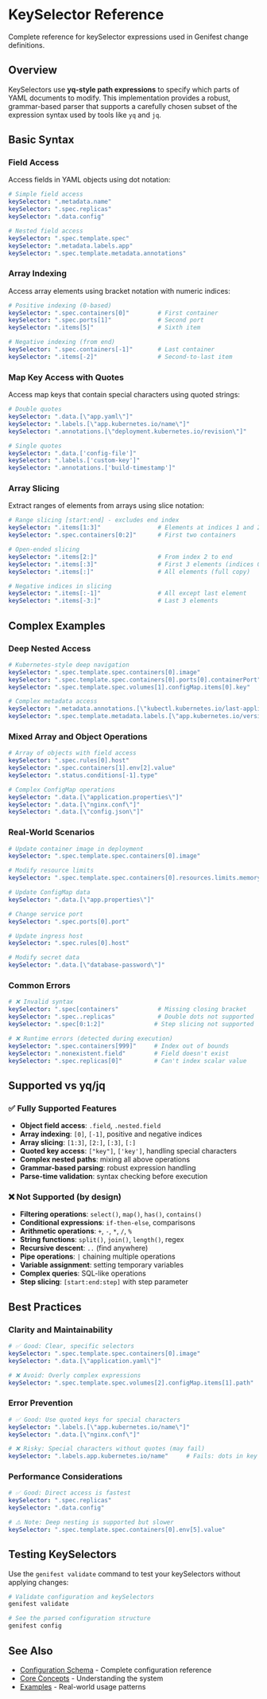 # KeySelector Reference

Complete reference for keySelector expressions used in Genifest change definitions.

## Overview

KeySelectors use **yq-style path expressions** to specify which parts of YAML documents to modify. This implementation provides a robust, grammar-based parser that supports a carefully chosen subset of the expression syntax used by tools like `yq` and `jq`.

## Basic Syntax

### Field Access

Access fields in YAML objects using dot notation:

```yaml
# Simple field access
keySelector: ".metadata.name"
keySelector: ".spec.replicas"
keySelector: ".data.config"

# Nested field access  
keySelector: ".spec.template.spec"
keySelector: ".metadata.labels.app"
keySelector: ".spec.template.metadata.annotations"
```

### Array Indexing

Access array elements using bracket notation with numeric indices:

```yaml
# Positive indexing (0-based)
keySelector: ".spec.containers[0]"        # First container
keySelector: ".spec.ports[1]"             # Second port
keySelector: ".items[5]"                  # Sixth item

# Negative indexing (from end)
keySelector: ".spec.containers[-1]"       # Last container
keySelector: ".items[-2]"                 # Second-to-last item
```

### Map Key Access with Quotes

Access map keys that contain special characters using quoted strings:

```yaml
# Double quotes
keySelector: ".data.[\"app.yaml\"]"
keySelector: ".labels.[\"app.kubernetes.io/name\"]"
keySelector: ".annotations.[\"deployment.kubernetes.io/revision\"]"

# Single quotes  
keySelector: ".data.['config-file']"
keySelector: ".labels.['custom-key']"
keySelector: ".annotations.['build-timestamp']"
```

### Array Slicing

Extract ranges of elements from arrays using slice notation:

```yaml
# Range slicing [start:end] - excludes end index
keySelector: ".items[1:3]"                # Elements at indices 1 and 2
keySelector: ".spec.containers[0:2]"      # First two containers

# Open-ended slicing
keySelector: ".items[2:]"                 # From index 2 to end
keySelector: ".items[:3]"                 # First 3 elements (indices 0,1,2)
keySelector: ".items[:]"                  # All elements (full copy)

# Negative indices in slicing
keySelector: ".items[:-1]"                # All except last element
keySelector: ".items[-3:]"                # Last 3 elements
```

## Complex Examples

### Deep Nested Access

```yaml
# Kubernetes-style deep navigation
keySelector: ".spec.template.spec.containers[0].image"
keySelector: ".spec.template.spec.containers[0].ports[0].containerPort"
keySelector: ".spec.template.spec.volumes[1].configMap.items[0].key"

# Complex metadata access
keySelector: ".metadata.annotations.[\"kubectl.kubernetes.io/last-applied-configuration\"]"
keySelector: ".spec.template.metadata.labels.[\"app.kubernetes.io/version\"]"
```

### Mixed Array and Object Operations

```yaml
# Array of objects with field access
keySelector: ".spec.rules[0].host"
keySelector: ".spec.containers[1].env[2].value"
keySelector: ".status.conditions[-1].type"

# Complex ConfigMap operations
keySelector: ".data.[\"application.properties\"]"
keySelector: ".data.[\"nginx.conf\"]" 
keySelector: ".data.[\"config.json\"]"
```

### Real-World Scenarios

```yaml
# Update container image in deployment
keySelector: ".spec.template.spec.containers[0].image"

# Modify resource limits
keySelector: ".spec.template.spec.containers[0].resources.limits.memory"

# Update ConfigMap data
keySelector: ".data.[\"app.properties\"]"

# Change service port
keySelector: ".spec.ports[0].port"

# Update ingress host
keySelector: ".spec.rules[0].host"

# Modify secret data
keySelector: ".data.[\"database-password\"]"
```

### Common Errors

```yaml
# ❌ Invalid syntax
keySelector: ".spec[containers"           # Missing closing bracket
keySelector: ".spec..replicas"            # Double dots not supported  
keySelector: ".spec[0:1:2]"              # Step slicing not supported

# ❌ Runtime errors (detected during execution)
keySelector: ".spec.containers[999]"     # Index out of bounds
keySelector: ".nonexistent.field"        # Field doesn't exist
keySelector: ".spec.replicas[0]"         # Can't index scalar value
```

## Supported vs yq/jq

### ✅ Fully Supported Features

- **Object field access**: `.field`, `.nested.field`
- **Array indexing**: `[0]`, `[-1]`, positive and negative indices
- **Array slicing**: `[1:3]`, `[2:]`, `[:3]`, `[:]`  
- **Quoted key access**: `["key"]`, `['key']`, handling special characters
- **Complex nested paths**: mixing all above operations
- **Grammar-based parsing**: robust expression handling
- **Parse-time validation**: syntax checking before execution

### ❌ Not Supported (by design)

- **Filtering operations**: `select()`, `map()`, `has()`, `contains()`
- **Conditional expressions**: `if-then-else`, comparisons
- **Arithmetic operations**: `+`, `-`, `*`, `/`, `%`
- **String functions**: `split()`, `join()`, `length()`, regex
- **Recursive descent**: `..` (find anywhere)
- **Pipe operations**: `|` chaining multiple operations
- **Variable assignment**: setting temporary variables
- **Complex queries**: SQL-like operations
- **Step slicing**: `[start:end:step]` with step parameter

## Best Practices

### Clarity and Maintainability
```yaml
# ✅ Good: Clear, specific selectors
keySelector: ".spec.template.spec.containers[0].image"
keySelector: ".data.[\"application.yaml\"]"

# ❌ Avoid: Overly complex expressions
keySelector: ".spec.template.spec.volumes[2].configMap.items[1].path"
```

### Error Prevention
```yaml
# ✅ Good: Use quoted keys for special characters
keySelector: ".labels.[\"app.kubernetes.io/name\"]"
keySelector: ".data.[\"nginx.conf\"]"

# ❌ Risky: Special characters without quotes (may fail)
keySelector: ".labels.app.kubernetes.io/name"     # Fails: dots in key
```

### Performance Considerations
```yaml
# ✅ Good: Direct access is fastest
keySelector: ".spec.replicas"
keySelector: ".data.config"

# ⚠️ Note: Deep nesting is supported but slower
keySelector: ".spec.template.spec.containers[0].env[5].value"
```

## Testing KeySelectors

Use the `genifest validate` command to test your keySelectors without applying changes:

```bash
# Validate configuration and keySelectors
genifest validate

# See the parsed configuration structure  
genifest config
```

## See Also

- [Configuration Schema](schema.md) - Complete configuration reference
- [Core Concepts](../user-guide/concepts.md) - Understanding the system
- [Examples](../examples/patterns.md) - Real-world usage patterns